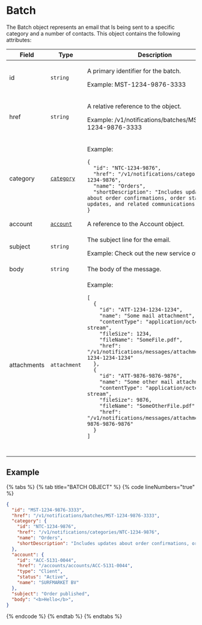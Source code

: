 # Batch

The Batch object represents an email that Is being sent to a specific category and a number of contacts. This object contains the following attributes:

<table><thead><tr><th width="124">Field</th><th width="140">Type</th><th>Description</th></tr></thead><tbody><tr><td>id</td><td><code>string</code></td><td><p>A primary identifier for the batch. </p><p>Example: MST-1234-9876-3333</p></td></tr><tr><td>href</td><td><code>string</code></td><td><p>A relative reference to the object. </p><p>Example: /v1/notifications/batches/MST-1234-9876-3333</p></td></tr><tr><td>category</td><td><a href="../categories/"><code>category</code></a></td><td><p>Example:</p><pre class="language-json" data-overflow="wrap" data-line-numbers><code class="lang-json">{
  "id": "NTC-1234-9876",
  "href": "/v1/notifications/categories/NTC-1234-9876",
  "name": "Orders",
  "shortDescription": "Includes updates about order confirmations, order status updates, and related communications."
}
</code></pre></td></tr><tr><td>account</td><td><a href="../../accounts-api/account/"><code>account</code></a></td><td>A reference to the Account object.</td></tr><tr><td>subject</td><td><code>string</code></td><td><p>The subject line for the email. </p><p>Example: Check out the new service offering</p></td></tr><tr><td>body</td><td><code>string</code></td><td>The body of the message.</td></tr><tr><td>attachments</td><td><code>attachment</code></td><td><p>Example:</p><pre class="language-json" data-overflow="wrap" data-line-numbers><code class="lang-json">[
  {
    "id": "ATT-1234-1234-1234",
    "name": "Some mail attachment",
    "contentType": "application/octet-stream",
    "fileSize": 1234,
    "fileName": "SomeFile.pdf",
    "href": "/v1/notifications/messages/attachments/ATT-1234-1234-1234"
  },
  {
    "id": "ATT-9876-9876-9876",
    "name": "Some other mail attachment",
    "contentType": "application/octet-stream",
    "fileSize": 9876,
    "fileName": "SomeOtherFile.pdf",
    "href": "/v1/notifications/messages/attachments/ATT-9876-9876-9876"
  }
]

</code></pre></td></tr></tbody></table>

## Example

{% tabs %}
{% tab title="BATCH OBJECT" %}
{% code lineNumbers="true" %}
```json
{
  "id": "MST-1234-9876-3333",
  "href": "/v1/notifications/batches/MST-1234-9876-3333",
  "category": {
    "id": "NTC-1234-9876",
    "href": "/v1/notifications/categories/NTC-1234-9876",
    "name": "Orders",
    "shortDescription": "Includes updates about order confirmations, order status updates, and related communications."
  },
  "account": {
    "id": "ACC-5131-0044",
    "href": "/accounts/accounts/ACC-5131-0044",
    "type": "Client",
    "status": "Active",
    "name": "SURFMARKET BV"
  },  
  "subject": "Order published",
  "body": "<b>Hello</b>",
}
```
{% endcode %}
{% endtab %}
{% endtabs %}

